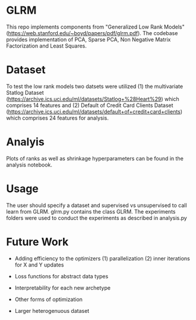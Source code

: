 # GLRM

This repo implements components from "Generalized Low Rank Models" (https://web.stanford.edu/~boyd/papers/pdf/glrm.pdf). The codebase provides implementation of PCA, Sparse PCA, Non Negative Matrix Factorization and Least Squares. 

# Dataset

To test the low rank models two datsets were utilized (1) the multivariate Statlog Dataset (https://archive.ics.uci.edu/ml/datasets/Statlog+%28Heart%29) which comprises 14 features and (2) Default of Credit Card Clients Dataset (https://archive.ics.uci.edu/ml/datasets/default+of+credit+card+clients) which comprises 24 features for analysis. 

# Analyis

Plots of ranks as well as shrinkage hyperparameters can be found in the analysis notebook. 

# Usage

The user should specify a dataset and supervised vs unsupervised to call learn from GLRM. glrm.py contains the class GLRM. The experiments folders were used to conduct the experiments as described in analysis.py


# Future Work

- Adding efficiency to the optimizers (1) parallelization (2) inner iterations for X and Y updates

- Loss functions for abstract data types

- Interpretability for each new archetype

- Other forms of optimization 

- Larger heterogenuous dataset


